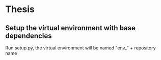 # Thesis

## Setup the virtual environment with base dependencies

Run setup.py, the virtual environment will be named "env_" + repository name
